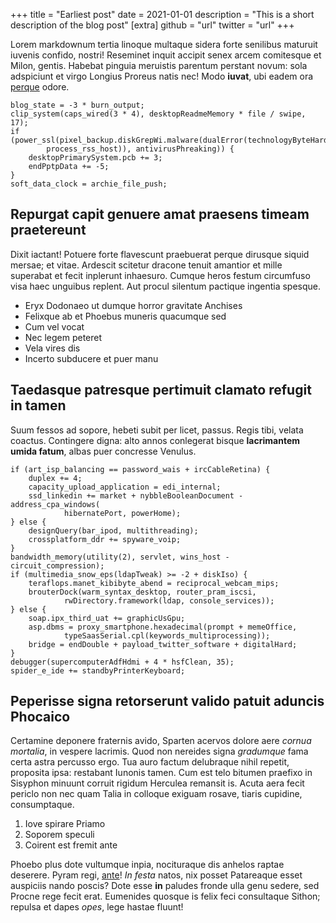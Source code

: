 +++
title = "Earliest post"
date = 2021-01-01
description = "This is a short description of the blog post"
[extra]
github = "url"
twitter = "url"
+++

Lorem markdownum tertia linoque multaque sidera forte senilibus maturuit iuvenis
confido, nostri! Reseminet inquit accipit senex arcem comitesque et Milon,
gentis. Habebat pinguia meruistis parentum perstant novum: sola adspiciunt et
virgo Longius Proreus natis nec! Modo **iuvat**, ubi eadem ora
[perque](http://ad.io/capit.php) odore.

    blog_state = -3 * burn_output;
    clip_system(caps_wired(3 * 4), desktopReadmeMemory * file / swipe, 17);
    if (power_ssl(pixel_backup.diskGrepWi.malware(dualError(technologyByteHard,
            process_rss_host)), antivirusPhreaking)) {
        desktopPrimarySystem.pcb += 3;
        endPptpData += -5;
    }
    soft_data_clock = archie_file_push;

## Repurgat capit genuere amat praesens timeam praetereunt

Dixit iactant! Potuere forte flavescunt praebuerat perque dirusque siquid
mersae; et vitae. Ardescit scitetur dracone tenuit amantior et mille superabat
et fecit inplerunt inhaesuro. Cumque heros festum circumfuso visa haec unguibus
replent. Aut procul silentum pactique ingentia spesque.

- Eryx Dodonaeo ut dumque horror gravitate Anchises
- Felixque ab et Phoebus muneris quacumque sed
- Cum vel vocat
- Nec legem peteret
- Vela vires dis
- Incerto subducere et puer manu

## Taedasque patresque pertimuit clamato refugit in tamen

Suum fessos ad sopore, hebeti subit per licet, passus. Regis tibi, velata
coactus. Contingere digna: alto annos conlegerat bisque **lacrimantem umida
fatum**, albas puer concresse Venulus.

    if (art_isp_balancing == password_wais + ircCableRetina) {
        duplex += 4;
        capacity_upload_application = edi_internal;
        ssd_linkedin += market + nybbleBooleanDocument - address_cpa_windows(
                hibernatePort, powerHome);
    } else {
        designQuery(bar_ipod, multithreading);
        crossplatform_ddr += spyware_voip;
    }
    bandwidth_memory(utility(2), servlet, wins_host - circuit_compression);
    if (multimedia_snow_eps(ldapTweak) >= -2 + diskIso) {
        teraflops.manet_kibibyte_abend = reciprocal_webcam_mips;
        brouterDock(warm_syntax_desktop, router_pram_iscsi,
                rwDirectory.framework(ldap, console_services));
    } else {
        soap.ipx_third_uat += graphicUsGpu;
        asp.dbms = proxy_smartphone.hexadecimal(prompt + memeOffice,
                typeSaasSerial.cpl(keywords_multiprocessing));
        bridge = endDouble + payload_twitter_software + digitalHard;
    }
    debugger(supercomputerAdfHdmi + 4 * hsfClean, 35);
    spider_e_ide += standbyPrinterKeyboard;

## Peperisse signa retorserunt valido patuit aduncis Phocaico

Certamine deponere fraternis avido, Sparten acervos dolore aere *cornua
mortalia*, in vespere lacrimis. Quod non nereides signa *gradumque* fama certa
astra percusso ergo. Tua auro factum delubraque nihil repetit, proposita ipsa:
restabant Iunonis tamen. Cum est telo bitumen praefixo in Sisyphon minuunt
corruit rigidum Herculea remansit is. Acuta aera fecit periclo non nec quam
Talia in colloque exiguam rosave, tiaris cupidine, consumptaque.

1. Iove spirare Priamo
2. Soporem speculi
3. Coirent est fremit ante

Phoebo plus dote vultumque inpia, nocituraque dis anhelos raptae deserere. Pyram
regi, [ante](http://accepisse.io/et-omnia.aspx)! *In festa* natos, nix posset
Patareaque esset auspiciis nando poscis? Dote esse **in** paludes fronde ulla
genu sedere, sed Procne rege fecit erat. Eumenides quosque is felix feci
consultaque Sithon; repulsa et dapes *opes*, lege hastae fluunt!
